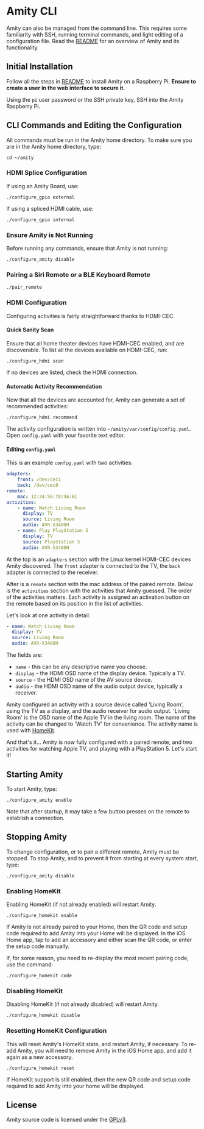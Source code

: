 # Amity CLI

Amity can also be managed from the command line. This requires some familiarity with SSH, running terminal commands, and light editing of a configuration file.
Read the [README](README.md) for an overview of Amity and its functionality.

## Initial Installation

Follow all the steps in [README](README.md#initial-installation) to install Amity on a Raspberry Pi.
**Ensure to create a user in the web interface to secure it.**

Using the `pi` user password or the SSH private key, SSH into the Amity Raspberry Pi.

## CLI Commands and Editing the Configuration

All commands must be run in the Amity home directory. To make sure you are in the Amity home directory, type:

```commandline
cd ~/amity
```

### HDMI Splice Configuration

If using an Amity Board, use:

```commandline
./configure_gpio external
```

If using a spliced HDMI cable, use:

```commandline
./configure_gpio internal
```

### Ensure Amity is Not Running

Before running any commands, ensure that Amity is not running:

```commandline
./configure_amity disable
```

### Pairing a Siri Remote or a BLE Keyboard Remote

```commandline
./pair_remote
```

### HDMI Configuration

Configuring activities is fairly straightforward thanks to HDMI-CEC.

#### Quick Sanity Scan

Ensure that all home theater devices have HDMI-CEC enabled, and are discoverable. To list all the devices available on HDMI-CEC, run:

```commandline
./configure_hdmi scan
```

If no devices are listed, check the HDMI connection.

#### Automatic Activity Recommendation

Now that all the devices are accounted for, Amity can generate a set of recommended activities:

```commandline
./configure_hdmi recommend
```

The activity configuration is written into `~/amity/var/config/config.yaml`. Open `config.yaml` with your favorite text editor.

#### Editing `config.yaml`

This is an example `config.yaml` with two activities:

```yaml
adapters:
    front: /dev/cec1
    back: /dev/cec0
remote:
    mac: 12:34:56:78:9A:BC
activities:
    - name: Watch Living Room
      display: TV
      source: Living Room
      audio: AVR-X3400H
    - name: Play PlayStation 5
      display: TV
      source: PlayStation 5
      audio: AVR-X3400H
```

At the top is an `adapters` section with the Linux kernel HDMI-CEC devices Amity discovered. The `front` adapter is connected to the TV, the `back` adapter is connected to the receiver.

After is a `remote` section with the mac address of the paired remote. Below is the `activities` section with the activities that Amity guessed. The order of the activities matters. Each activity is assigned an activation button on the remote based on its position in the list of activities.

Let's look at one activity in detail:

```yaml
- name: Watch Living Room
  display: TV
  source: Living Room
  audio: AVR-X3400H
```

The fields are:

* `name` - this can be any descriptive name you choose.
* `display` - the HDMI OSD name of the display device. Typically a TV.
* `source` - the HDMI OSD name of the AV source device.
* `audio` - the HDMI OSD name of the audio output device, typically a receiver.

Amity configured an activity with a source device called 'Living Room', using the TV as a display, and the audio receiver for audio output. 'Living Room' is the OSD name of the Apple TV in the living room. The name of the activity can be changed to 'Watch TV' for convenience. The activity name is used with [HomeKit](#homekit).

And that's it... Amity is now fully configured with a paired remote, and two activities for watching Apple TV, and playing with a PlayStation 5. Let's start it!

## Starting Amity

To start Amity, type:

```commandline
./configure_amity enable
```

Note that after startup, it may take a few button presses on the remote to establish a connection.

## Stopping Amity

To change configuration, or to pair a different remote, Amity must be stopped. To stop Amity, and to prevent it from starting at every system start, type:

```commandline
./configure_amity disable
```

### Enabling HomeKit

Enabling HomeKit (if not already enabled) will restart Amity.

```commandline
./configure_homekit enable
```

If Amity is not already paired to your Home, then the QR code and setup code required to add Amity into your Home will be displayed. In the iOS Home app, tap to add an accessory and either scan the QR code, or enter the setup code manually.

If, for some reason, you need to re-display the most recent pairing code, use the command:

```commandline
./configure_homekit code
```

### Disabling HomeKit

Disabling HomeKit (if not already disabled) will restart Amity.

```commandline
./configure_homekit disable
```

### Resetting HomeKit Configuration

This will reset Amity's HomeKit state, and restart Amity, if necessary. To re-add Amity, you will need to remove Amity in the iOS Home app, and add it again as a new accessory.

```commandline
./configure_homekit reset
```

If HomeKit support is still enabled, then the new QR code and setup code required to add Amity into your home will be displayed.

## License

Amity source code is licensed under the [GPLv3](LICENSE).